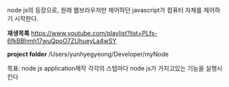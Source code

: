 node js의 등장으로, 원래 웹브라우저만 제어하던 javascript가 컴퓨터 자체를 제어하기 시작한다. 

**재생목록**
https://www.youtube.com/playlist?list=PLfs-6fkBBhmh17wuQpoO7ZUhueyLa4wSY

**project folder**
/Users/yunhyegyeong/Developer/myNode



목표:  node js application제작
각각의 스텝마다 node js가 가지고있는 기능을 실행시킨다
